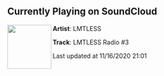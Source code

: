 ## Currently Playing on SoundCloud

[<img align="left" width="100" src="https://i1.sndcdn.com/artworks-Z9Vs5yFPjYvckQsi-6kymqw-t50x50.jpg">](https://soundcloud.com/soundislimitless/r-3)

**Artist**: LMTLESS 

**Track**: LMTLESS Radio #3

Last updated at 11/16/2020 21:01
